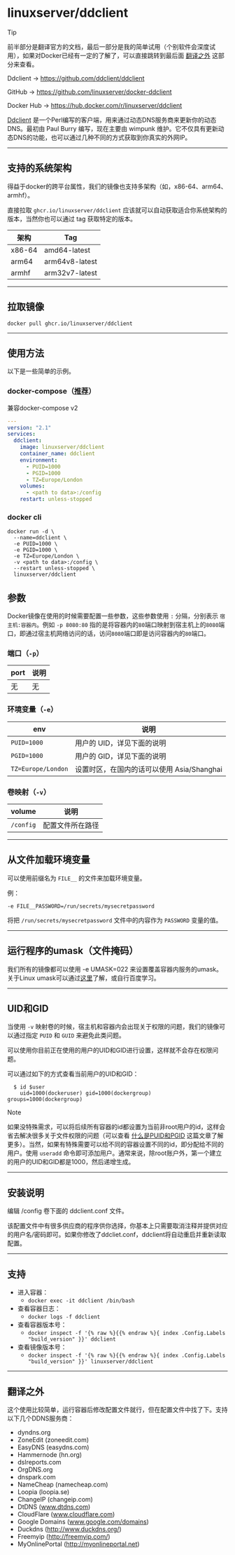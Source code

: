# linuxserver/ddclient

> [!TIP]
>
> 前半部分是翻译官方的文档，最后一部分是我的简单试用（个别软件会深度试用），如果对Docker已经有一定的了解了，可以直接跳转到最后面 [翻译之外](#翻译之外) 这部分来查看。

Ddclient → https://github.com/ddclient/ddclient

GitHub → https://github.com/linuxserver/docker-ddclient

Docker Hub → https://hub.docker.com/r/linuxserver/ddclient

[Ddclient](https://github.com/ddclient/ddclient) 是一个Perl编写的客户端，用来通过动态DNS服务商来更新你的动态DNS。最初由 Paul Burry 编写，现在主要由 wimpunk 维护。它不仅具有更新动态DNS的功能，也可以通过几种不同的方式获取到你真实的外网IP。

------

## 支持的系统架构

得益于docker的跨平台属性，我们的镜像也支持多架构（如，x86-64、arm64、armhf）。

直接拉取 `ghcr.io/linuxserver/ddclient` 应该就可以自动获取适合你系统架构的版本，当然你也可以通过 tag 获取特定的版本。

| 架构   | Tag            |
| ------ | -------------- |
| x86-64 | amd64-latest   |
| arm64  | arm64v8-latest |
| armhf  | arm32v7-latest |


------

## 拉取镜像

```shell
docker pull ghcr.io/linuxserver/ddclient
```

------

## 使用方法

以下是一些简单的示例。

### docker-compose（[推荐](general/docker-compose.md)）

兼容docker-compose v2

```yaml
---
version: "2.1"
services:
  ddclient:
    image: linuxserver/ddclient
    container_name: ddclient
    environment:
      - PUID=1000
      - PGID=1000
      - TZ=Europe/London
    volumes:
      - <path to data>:/config
    restart: unless-stopped
```

### docker cli

```shell
docker run -d \
  --name=ddclient \
  -e PUID=1000 \
  -e PGID=1000 \
  -e TZ=Europe/London \
  -v <path to data>:/config \
  --restart unless-stopped \
  linuxserver/ddclient
```

## 参数

Docker镜像在使用的时候需要配置一些参数，这些参数使用 `:` 分隔，分别表示 `宿主机:容器内`。例如 `-p 8080:80` 指的是将容器内的`80`端口映射到宿主机上的`8080`端口，即通过宿主机网络访问的话，访问`8080`端口即是访问容器内的`80`端口。

### 端口（`-p`）

| port | 说明 |
| ---- | ---- |
| 无   | 无   |

### 环境变量（`-e`）

| env                | 说明                                       |
| ------------------ | ------------------------------------------ |
| `PUID=1000`        | 用户的 UID，详见下面的说明                 |
| `PGID=1000`        | 用户的 GID，详见下面的说明                 |
| `TZ=Europe/London` | 设置时区，在国内的话可以使用 Asia/Shanghai |

### 卷映射（`-v`）

| volume    | 说明             |
| --------- | ---------------- |
| `/config` | 配置文件所在路径 |

------

## 从文件加载环境变量

可以使用前缀名为 `FILE__` 的文件来加载环境变量。

例：

```
-e FILE__PASSWORD=/run/secrets/mysecretpassword
```

将把 `/run/secrets/mysecretpassword` 文件中的内容作为 `PASSWORD` 变量的值。

------

## 运行程序的umask（文件掩码）

我们所有的镜像都可以使用 -e UMASK=022 来设置覆盖容器内服务的umask。关于Linux umask可以通过[这里](https://en.wikipedia.org/wiki/Umask)了解，或自行百度学习。

------

## UID和GID

当使用 `-v` 映射卷的时候，宿主机和容器内会出现关于权限的问题，我们的镜像可以通过指定 `PUID` 和 `GUID` 来避免此类问题。

可以使用你目前正在使用的用户的UID和GID进行设置，这样就不会存在权限问题。

可以通过如下的方式查看当前用户的UID和GID：

```shell
  $ id $user
    uid=1000(dockeruser) gid=1000(dockergroup) groups=1000(dockergroup)
```

> [!NOTE]
>
> 如果没特殊需求，可以将后续所有容器的id都设置为当前非root用户的id，这样会省去解决很多关于文件权限的问题（可以查看 [什么是PUID和PGID](general/understanding-puid-and-pgid.md) 这篇文章了解更多）。当然，如果有特殊需要可以给不同的容器设置不同的id，即分配给不同的用户。使用 `useradd` 命令即可添加用户。通常来说，除root账户外，第一个建立的用户的UID和GID都是1000，然后递增生成。

------

## 安装说明

编辑 /config 卷下面的 ddclient.conf 文件。

该配置文件中有很多供应商的程序供你选择，你基本上只需要取消注释并提供对应的用户名/密码即可。如果你修改了ddcliet.conf，ddclient将自动重启并重新读取配置。

------

## 支持

- 进入容器：
  - `docker exec -it ddclient /bin/bash`
- 查看容器日志：
  - `docker logs -f ddclient`
- 查看容器版本号：
  - `docker inspect -f '{% raw %}{{% endraw %}{ index .Config.Labels "build_version" }}' ddclient`
- 查看镜像版本号：
  - `docker inspect -f '{% raw %}{{% endraw %}{ index .Config.Labels "build_version" }}' linuxserver/ddclient`

------

## 翻译之外

这个使用比较简单，运行容器后修改配置文件就行，但在配置文件中找了下。支持以下几个DDNS服务商：

- dyndns.org
- ZoneEdit (zoneedit.com)
- EasyDNS (easydns.com)
- Hammernode (hn.org)
- dslreports.com
- OrgDNS.org
- dnspark.com
- NameCheap (namecheap.com)
- Loopia (loopia.se)
- ChangeIP (changeip.com)
- DtDNS (www.dtdns.com)
- CloudFlare (www.cloudflare.com)
- Google Domains (www.google.com/domains)
- Duckdns (http://www.duckdns.org/)
- Freemyip (http://freemyip.com/)
- MyOnlinePortal (http://myonlineportal.net)